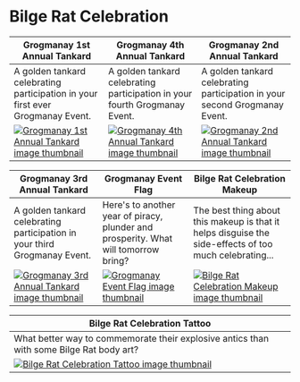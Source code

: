 # Bilge Rat Celebration

| Grogmanay 1st Annual Tankard | Grogmanay 4th Annual Tankard | Grogmanay 2nd Annual Tankard |
| ---------------------------- | ---------------------------- | ---------------------------- |
| A golden tankard celebrating participation in your first ever Grogmanay Event. | A golden tankard celebrating participation in your fourth Grogmanay Event. | A golden tankard celebrating participation in your second Grogmanay Event. |
| [![Grogmanay 1st Annual Tankard image thumbnail](https://seaofthieves.wiki.gg/images/8/89/Grogmanay_1st_Annual_Tankard.png)](https://seaofthieves.wiki.gg/wiki/Grogmanay_1st_Annual_Tankard) | [![Grogmanay 4th Annual Tankard image thumbnail](https://seaofthieves.wiki.gg/images/4/43/Grogmanay_4th_Annual_Tankard.png)](https://seaofthieves.wiki.gg/wiki/Grogmanay_4th_Annual_Tankard) | [![Grogmanay 2nd Annual Tankard image thumbnail](https://seaofthieves.wiki.gg/images/4/44/Grogmanay_2nd_Annual_Tankard.png)](https://seaofthieves.wiki.gg/wiki/Grogmanay_2nd_Annual_Tankard) |

| Grogmanay 3rd Annual Tankard | Grogmanay Event Flag | Bilge Rat Celebration Makeup |
| ---------------------------- | -------------------- | ---------------------------- |
| A golden tankard celebrating participation in your third Grogmanay Event. | Here's to another year of piracy, plunder and prosperity. What will tomorrow bring? | The best thing about this makeup is that it helps disguise the side-effects of too much celebrating... |
| [![Grogmanay 3rd Annual Tankard image thumbnail](https://seaofthieves.wiki.gg/images/4/47/Grogmanay_3rd_Annual_Tankard.png)](https://seaofthieves.wiki.gg/wiki/Grogmanay_3rd_Annual_Tankard) | [![Grogmanay Event Flag image thumbnail](https://seaofthieves.wiki.gg/images/5/5f/Grogmanay_Event_Flag.png)](https://seaofthieves.wiki.gg/wiki/Grogmanay_Event_Flag) | [![Bilge Rat Celebration Makeup image thumbnail](https://seaofthieves.wiki.gg/images/1/1a/Bilge_Rat_Celebration_Makeup.png)](https://seaofthieves.wiki.gg/wiki/Bilge_Rat_Celebration_Makeup) |

| Bilge Rat Celebration Tattoo |
| ---------------------------- |
| What better way to commemorate their explosive antics than with some Bilge Rat body art? |
| [![Bilge Rat Celebration Tattoo image thumbnail](https://seaofthieves.wiki.gg/images/6/62/Bilge_Rat_Celebration_Tattoo.png)](https://seaofthieves.wiki.gg/wiki/Bilge_Rat_Celebration_Tattoo) |
